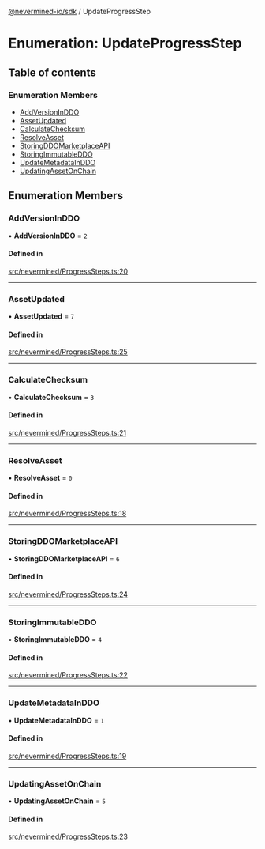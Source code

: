 [@nevermined-io/sdk](../code-reference.md) / UpdateProgressStep

# Enumeration: UpdateProgressStep

## Table of contents

### Enumeration Members

- [AddVersionInDDO](UpdateProgressStep.md#addversioninddo)
- [AssetUpdated](UpdateProgressStep.md#assetupdated)
- [CalculateChecksum](UpdateProgressStep.md#calculatechecksum)
- [ResolveAsset](UpdateProgressStep.md#resolveasset)
- [StoringDDOMarketplaceAPI](UpdateProgressStep.md#storingddomarketplaceapi)
- [StoringImmutableDDO](UpdateProgressStep.md#storingimmutableddo)
- [UpdateMetadataInDDO](UpdateProgressStep.md#updatemetadatainddo)
- [UpdatingAssetOnChain](UpdateProgressStep.md#updatingassetonchain)

## Enumeration Members

### AddVersionInDDO

• **AddVersionInDDO** = ``2``

#### Defined in

[src/nevermined/ProgressSteps.ts:20](https://github.com/nevermined-io/sdk-js/blob/4d0a0baa5afc98578a0eec8d32b14e61f501c376/src/nevermined/ProgressSteps.ts#L20)

___

### AssetUpdated

• **AssetUpdated** = ``7``

#### Defined in

[src/nevermined/ProgressSteps.ts:25](https://github.com/nevermined-io/sdk-js/blob/4d0a0baa5afc98578a0eec8d32b14e61f501c376/src/nevermined/ProgressSteps.ts#L25)

___

### CalculateChecksum

• **CalculateChecksum** = ``3``

#### Defined in

[src/nevermined/ProgressSteps.ts:21](https://github.com/nevermined-io/sdk-js/blob/4d0a0baa5afc98578a0eec8d32b14e61f501c376/src/nevermined/ProgressSteps.ts#L21)

___

### ResolveAsset

• **ResolveAsset** = ``0``

#### Defined in

[src/nevermined/ProgressSteps.ts:18](https://github.com/nevermined-io/sdk-js/blob/4d0a0baa5afc98578a0eec8d32b14e61f501c376/src/nevermined/ProgressSteps.ts#L18)

___

### StoringDDOMarketplaceAPI

• **StoringDDOMarketplaceAPI** = ``6``

#### Defined in

[src/nevermined/ProgressSteps.ts:24](https://github.com/nevermined-io/sdk-js/blob/4d0a0baa5afc98578a0eec8d32b14e61f501c376/src/nevermined/ProgressSteps.ts#L24)

___

### StoringImmutableDDO

• **StoringImmutableDDO** = ``4``

#### Defined in

[src/nevermined/ProgressSteps.ts:22](https://github.com/nevermined-io/sdk-js/blob/4d0a0baa5afc98578a0eec8d32b14e61f501c376/src/nevermined/ProgressSteps.ts#L22)

___

### UpdateMetadataInDDO

• **UpdateMetadataInDDO** = ``1``

#### Defined in

[src/nevermined/ProgressSteps.ts:19](https://github.com/nevermined-io/sdk-js/blob/4d0a0baa5afc98578a0eec8d32b14e61f501c376/src/nevermined/ProgressSteps.ts#L19)

___

### UpdatingAssetOnChain

• **UpdatingAssetOnChain** = ``5``

#### Defined in

[src/nevermined/ProgressSteps.ts:23](https://github.com/nevermined-io/sdk-js/blob/4d0a0baa5afc98578a0eec8d32b14e61f501c376/src/nevermined/ProgressSteps.ts#L23)
